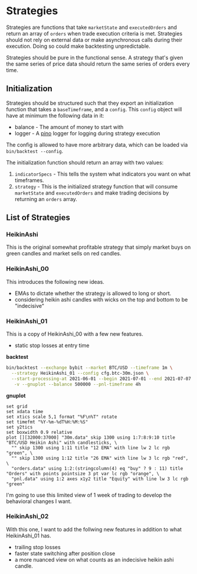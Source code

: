 # Strategies

Strategies are functions that take `marketState` and `executedOrders` and return an array of `orders` when trade execution criteria is met.
Strategies should not rely on external data or make asynchronous calls during their execution.
Doing so could make backtesting unpredictable.

Strategies should be pure in the functional sense.
A strategy that's given the same series of price data should return the same series of orders every time.

## Initialization

Strategies should be structured such that they export an initialization function
that takes a `baseTimeframe`, and a `config`. This `config` object will have at
minimum the following data in it:

* balance - The amount of money to start with
* logger - A [pino](https://github.com/pinojs/pino) logger for logging during strategy execution

The config is allowed to have more arbitrary data, which can be loaded via `bin/backtest --config`.

The initialization function should return an array with two values:

1. `indicatorSpecs` - This tells the system what indicators you want on what timeframes.
2. `strategy` - This is the initialized strategy function that will consume `marketState` and `executedOrders` and make trading decisions by returning an `orders` array.



## List of Strategies

### HeikinAshi

This is the original somewhat profitable strategy that simply market buys on green candles and market sells on red candles.

### HeikinAshi\_00

This introduces the following new ideas.

* EMAs to dictate whether the strategy is allowed to long or short.
* considering heikin ashi candles with wicks on the top and bottom to be "indecisive"

### HeikinAshi\_01

This is a copy of HeikinAshi\_00 with a few new features.

* static stop losses at entry time

**backtest**

```sh
bin/backtest --exchange bybit --market BTC/USD --timeframe 1m \
  --strategy HeikinAshi_01 --config cfg.btc-30m.json \
  --start-processing-at 2021-06-01 --begin 2021-07-01 --end 2021-07-07 \
   -v --gnuplot --balance 500000 --pnl-timeframe 4h
```

**gnuplot**

```gnuplot
set grid
set xdata time
set xtics scale 5,1 format "%F\n%T" rotate
set timefmt "%Y-%m-%dT%H:%M:%S"
set y2tics
set boxwidth 0.9 relative
plot [][32000:37000] "30m.data" skip 1300 using 1:7:8:9:10 title "BTC/USD Heikin Ashi" with candlesticks, \
  "" skip 1300 using 1:11 title "12 EMA" with line lw 2 lc rgb "green", \
  "" skip 1300 using 1:12 title "26 EMA" with line lw 3 lc rgb "red", \
  "orders.data" using 1:2:(stringcolumn(4) eq "buy" ? 9 : 11) title "Orders" with points pointsize 3 pt var lc rgb "orange", \
  "pnl.data" using 1:2 axes x1y2 title "Equity" with line lw 3 lc rgb "green"
```

I'm going to use this limited view of 1 week of trading to develop the behavioral changes I want.

### HeikinAshi\_02

With this one, I want to add the follwing new features in addition to what HeikinAshi\_01 has.

* trailing stop losses
* faster state switching after position close
* a more nuanced view on what counts as an indecisive heikin ashi candle.
